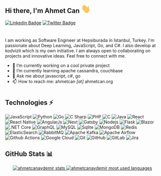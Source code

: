 ## Hi there, I'm Ahmet Can <img src="assets/hi.gif" width="30px">

[![Linkedin Badge](https://img.shields.io/badge/-Ahmet%20Can%20Aydemir-0072b1?style=flat&logo=Linkedin&logoColor=white)](https://www.linkedin.com/in/ahmetcanaydemir/ "Connect on LinkedIn")
[![Twitter Badge](https://img.shields.io/badge/-@ahmetcnaydemir-00acee?style=flat&logo=Twitter&logoColor=white)](https://twitter.com/intent/follow?screen_name=ahmetcnaydemir "Follow on Twitter")

<div style="margin-bottom: 40px"></div>

I am working as Software Engineer at Hepsiburada in Istanbul, Turkey. I'm passionate about Deep Learning, JavaScript, Go, and C\#. I also develop at kodvizit which is my own initiative. I am always open to collaborating on projects and innovative ideas. Feel free to connect with me.

- 🔭 I’m currently working on a cool private project
- 🌱 I’m currently learning apache cassandra, couchbase
- 💬 Ask me about javascript, c#, go
- 📫 How to reach me: ahmetcan _[at]_ ahmetcan.org

<div style="margin-bottom: 40px"></div>

## Technologies ⚡

![JavaScript](https://img.shields.io/badge/-JavaScript-brown?style=flat&logo=javascript)
![Python](https://img.shields.io/badge/-Python-brown?style=flat&logo=Python)
![Go](https://img.shields.io/badge/-Go-brown?style=flat&logo=go)
![C Sharp](https://img.shields.io/badge/-C%20Sharp-brown?style=flat&logo=c-sharp)
![PHP](https://img.shields.io/badge/-PHP-brown?style=flat&logo=PHP)
![C](https://img.shields.io/badge/-C-brown?style=flat&logo=c)
![Java](https://img.shields.io/badge/-Java-brown?style=flat&logo=java)
![React](https://img.shields.io/badge/-React-darkblue?style=flat&logo=react)
![React Native](https://img.shields.io/badge/-React%20Native-darkblue?style=flat&logo=react)
![AngularJs](https://img.shields.io/badge/-AngularJs-darkblue?style=flat&logo=angular)
![Next](https://img.shields.io/badge/-Next-darkblue?style=flat&logo=next.js)
![Gatsby](https://img.shields.io/badge/-Gatsby-darkblue?style=flat&logo=gatsby)
![Nodejs](https://img.shields.io/badge/-Nodejs-darkblue?style=flat&logo=Node.js)
![Flask](https://img.shields.io/badge/-Flask-black?style=flat&logo=flask)
![Blazor](https://img.shields.io/badge/-Blazor-orange?style=flat&logo=.NET)
![.NET Core](https://img.shields.io/badge/-.NET%20Core-orange?style=flat&logo=.Net)
![GraphQL](https://img.shields.io/badge/-GraphQL-darkgreen?style=flat&logo=graphql)
![MySQL](https://img.shields.io/badge/-MySQL-darkgreen?style=flat&logo=mysql&logoColor=white)
![Sqlite](https://img.shields.io/badge/-Sqlite-darkgreen?style=flat&logo=sqlite)
![MongoDB](https://img.shields.io/badge/-MongoDB-darkgreen?style=flat&logo=mongodb)
![Redis](https://img.shields.io/badge/-Redis-blue?style=flat&logo=redis&logoColor=white)
![ElasticSearch](https://img.shields.io/badge/-ElasticSearch-blue?style=flat&logo=elasticsearch&logoColor=white)
![RabbitMQ](https://img.shields.io/badge/-RabbitMQ-blue?style=flat&logo=rabbitmq&logoColor=white)
![Apache Kafka](https://img.shields.io/badge/-Apache%20Kafka-blue?style=flat&logo=apache-kafka&logoColor=white)
![Apache Airflow](https://img.shields.io/badge/-Apache%20Airflow-blue?style=flat&logo=apache-airflow&logoColor=white)
![Github Actions](https://img.shields.io/badge/-Github%20Actions-black?style=flat&logo=github-actions&logoColor=white)
![Google Cloud](https://img.shields.io/badge/Google%20Cloud-black?style=flat&logo=google-cloud)
![Git](https://img.shields.io/badge/-Git-black?style=flat&logo=git)
![GitHub](https://img.shields.io/badge/-GitHub-black?style=flat&logo=github)
![GitLab](https://img.shields.io/badge/-GitLab-black?style=flat&logo=gitlab)
![Jira](https://img.shields.io/badge/-Jira-black?style=flat&logo=Jira)

## GitHub Stats 📊

<p align="center">
  <a href="#">
    <img src="https://github-readme-stats.vercel.app/api?username=ahmetcanaydemir&show_icons=true&locale=en&theme=algolia&include_all_commits=true&count_private=true&hide_title=true&layout=compact" alt="ahmetcanaydemir stats"/>
  </a>
  <a href="#">
    <img height="165em" src="https://github-readme-stats.vercel.app/api/top-langs/?username=ahmetcanaydemir&layout=compact&hide=Jupyter%20Notebook,CSS,HTML,TSQL&langs_count=7&hide_title=true&locale=en&theme=algolia" alt="ahmetcanaydemir most used languages"/>
  </a>
</div>
